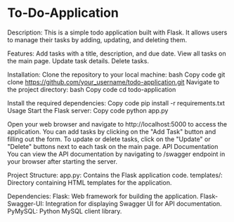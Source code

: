 # To-Do-Application

Description:
This is a simple todo application built with Flask. It allows users to manage their tasks by adding, updating, and deleting them.

Features:
Add tasks with a title, description, and due date.
View all tasks on the main page.
Update task details.
Delete tasks.

Installation:
Clone the repository to your local machine:
bash
Copy code
git clone https://github.com/your_username/todo-application.git
Navigate to the project directory:
bash
Copy code
cd todo-application

Install the required dependencies:
Copy code
pip install -r requirements.txt
Usage
Start the Flask server:
Copy code
python app.py

Open your web browser and navigate to http://localhost:5000 to access the application.
You can add tasks by clicking on the "Add Task" button and filling out the form.
To update or delete tasks, click on the "Update" or "Delete" buttons next to each task on the main page.
API Documentation
You can view the API documentation by navigating to /swagger endpoint in your browser after starting the server.

Project Structure:
app.py: Contains the Flask application code.
templates/: Directory containing HTML templates for the application.

Dependencies:
Flask: Web framework for building the application.
Flask-Swagger-UI: Integration for displaying Swagger UI for API documentation.
PyMySQL: Python MySQL client library.
